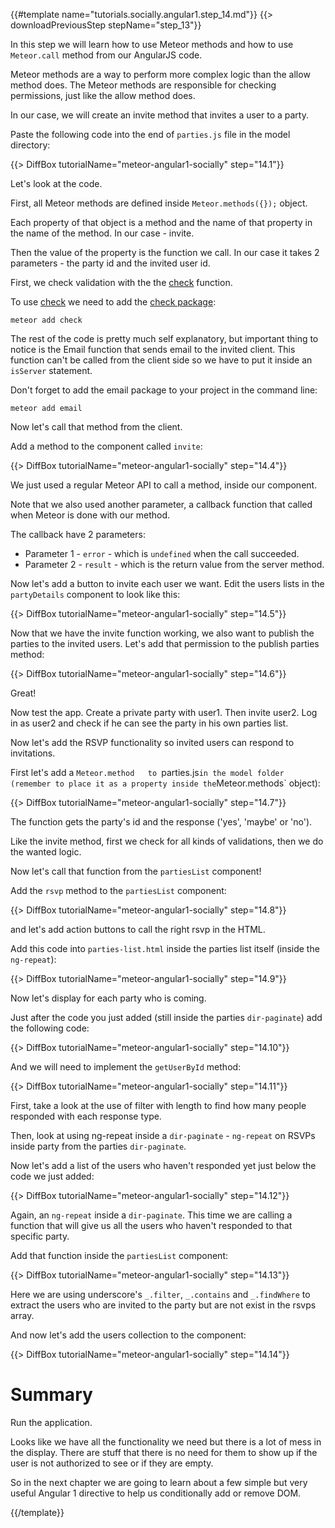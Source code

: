 {{#template name="tutorials.socially.angular1.step_14.md"}}
{{> downloadPreviousStep stepName="step_13"}}

In this step we will learn how to use Meteor methods and how to use `Meteor.call` method from our AngularJS code.

Meteor methods are a way to perform more complex logic than the allow method does.
The Meteor methods are responsible for checking permissions, just like the allow method does.

In our case, we will create an invite method that invites a user to a party.

Paste the following code into the end of `parties.js` file in the model directory:

{{> DiffBox tutorialName="meteor-angular1-socially" step="14.1"}}

Let's look at the code.

First, all Meteor methods are defined inside `Meteor.methods({});` object.

Each property of that object is a method and the name of that property in the name of the method. In our case - invite.

Then the value of the property is the function we call. In our case it takes 2 parameters - the party id and the invited user id.

First, we check validation with the the [check](http://docs.meteor.com/#check_package) function.

To use [check](http://docs.meteor.com/#check_package) we need to add the [check package](https://atmospherejs.com/meteor/check):

    meteor add check

The rest of the code is pretty much self explanatory, but important thing to notice is the Email function that sends email to the invited client.
This function can't be called from the client side so we have to put it inside an `isServer` statement.

Don't forget to add the email package to your project in the command line:

    meteor add email

Now let's call that method from the client.

Add a method to the component called `invite`:

{{> DiffBox tutorialName="meteor-angular1-socially" step="14.4"}}

We just used a regular Meteor API to call a method, inside our component.

Note that we also used another parameter, a callback function that called when Meteor is done with our method.

The callback have 2 parameters:

* Parameter 1 - `error` - which is `undefined` when the call succeeded.
* Parameter 2 - `result` - which is the return value from the server method.

Now let's add a button to invite each user we want. Edit the users lists in the `partyDetails` component to look like this:

{{> DiffBox tutorialName="meteor-angular1-socially" step="14.5"}}

Now that we have the invite function working, we also want to publish the parties to the invited users.
Let's add that permission to the publish parties method:

{{> DiffBox tutorialName="meteor-angular1-socially" step="14.6"}}

Great!

Now test the app.  Create a private party with user1.  Then invite user2. Log in as user2 and check if he can see the party in his own parties list.


Now let's add the RSVP functionality so invited users can respond to invitations.

First let's add a `Meteor.method   to `parties.js` in the model folder (remember to place it as a property inside the `Meteor.methods` object):

{{> DiffBox tutorialName="meteor-angular1-socially" step="14.7"}}

The function gets the party's id and the response ('yes', 'maybe' or 'no').

Like the invite method, first we check for all kinds of validations, then we do the wanted logic.

Now let's call that function from the `partiesList` component!

Add the `rsvp` method to the `partiesList` component:

{{> DiffBox tutorialName="meteor-angular1-socially" step="14.8"}}

and let's add action buttons to call the right rsvp in the HTML.

Add this code into `parties-list.html` inside the parties list itself (inside the `ng-repeat`):

{{> DiffBox tutorialName="meteor-angular1-socially" step="14.9"}}

Now let's display for each party who is coming.

Just after the code you just added (still inside the parties `dir-paginate`) add the following code:

{{> DiffBox tutorialName="meteor-angular1-socially" step="14.10"}}

And we will need to implement the `getUserById` method:

{{> DiffBox tutorialName="meteor-angular1-socially" step="14.11"}}

First, take a look at the use of filter with length to find how many people responded with each response type.

Then, look at using ng-repeat inside a `dir-paginate` - `ng-repeat` on RSVPs inside party from the parties `dir-paginate`.

Now let's add a list of the users who haven't responded yet just below the code we just added:

{{> DiffBox tutorialName="meteor-angular1-socially" step="14.12"}}

Again, an `ng-repeat` inside a `dir-paginate`.  This time we are calling a function that will give us all the users who haven't responded to that specific party.

Add that function inside the `partiesList` component:

{{> DiffBox tutorialName="meteor-angular1-socially" step="14.13"}}

Here we are using underscore's `_.filter`, `_.contains` and `_.findWhere` to extract the users who are invited to the party but are not exist in the rsvps array.

And now let's add the users collection to the component:

{{> DiffBox tutorialName="meteor-angular1-socially" step="14.14"}}

# Summary

Run the application.

Looks like we have all the functionality we need but there is a lot of mess in the display.
There are stuff that there is no need for them to show up if the user is not authorized to see or if they are empty.

So in the next chapter we are going to learn about a few simple but very useful Angular 1 directive to help us conditionally add or remove DOM.

{{/template}}
